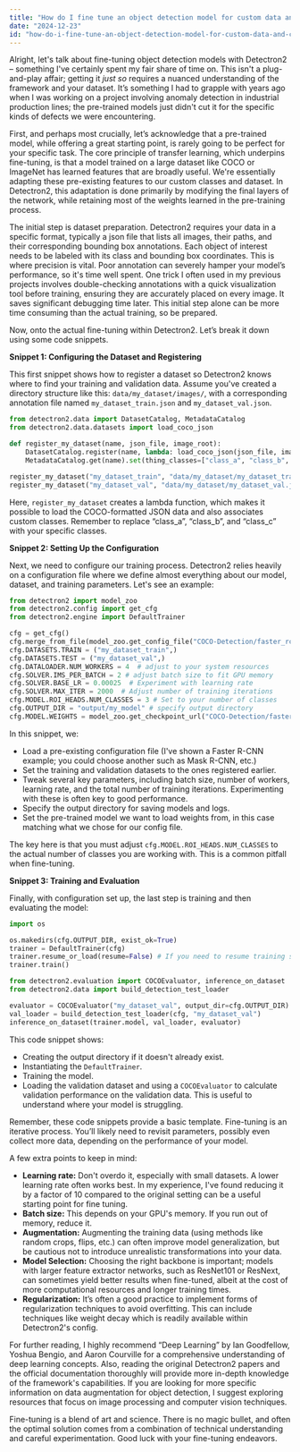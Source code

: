 ```yaml
---
title: "How do I fine tune an object detection model for custom data and classes using Detectron2?"
date: "2024-12-23"
id: "how-do-i-fine-tune-an-object-detection-model-for-custom-data-and-classes-using-detectron2"
---
```


Alright, let's talk about fine-tuning object detection models with Detectron2 – something I've certainly spent my fair share of time on. This isn't a plug-and-play affair; getting it *just so* requires a nuanced understanding of the framework and your dataset. It’s something I had to grapple with years ago when I was working on a project involving anomaly detection in industrial production lines; the pre-trained models just didn't cut it for the specific kinds of defects we were encountering.

First, and perhaps most crucially, let’s acknowledge that a pre-trained model, while offering a great starting point, is rarely going to be perfect for your specific task. The core principle of transfer learning, which underpins fine-tuning, is that a model trained on a large dataset like COCO or ImageNet has learned features that are broadly useful. We're essentially adapting these pre-existing features to our custom classes and dataset. In Detectron2, this adaptation is done primarily by modifying the final layers of the network, while retaining most of the weights learned in the pre-training process.

The initial step is dataset preparation. Detectron2 requires your data in a specific format, typically a json file that lists all images, their paths, and their corresponding bounding box annotations. Each object of interest needs to be labeled with its class and bounding box coordinates. This is where precision is vital. Poor annotation can severely hamper your model’s performance, so it's time well spent. One trick I often used in my previous projects involves double-checking annotations with a quick visualization tool before training, ensuring they are accurately placed on every image. It saves significant debugging time later. This initial step alone can be more time consuming than the actual training, so be prepared.

Now, onto the actual fine-tuning within Detectron2. Let’s break it down using some code snippets.

**Snippet 1: Configuring the Dataset and Registering**

This first snippet shows how to register a dataset so Detectron2 knows where to find your training and validation data. Assume you've created a directory structure like this: `data/my_dataset/images/`, with a corresponding annotation file named `my_dataset_train.json` and `my_dataset_val.json`.

```python
from detectron2.data import DatasetCatalog, MetadataCatalog
from detectron2.data.datasets import load_coco_json

def register_my_dataset(name, json_file, image_root):
    DatasetCatalog.register(name, lambda: load_coco_json(json_file, image_root))
    MetadataCatalog.get(name).set(thing_classes=["class_a", "class_b", "class_c"])  # Replace with your classes

register_my_dataset("my_dataset_train", "data/my_dataset/my_dataset_train.json", "data/my_dataset/images/")
register_my_dataset("my_dataset_val", "data/my_dataset/my_dataset_val.json", "data/my_dataset/images/")
```

Here, `register_my_dataset` creates a lambda function, which makes it possible to load the COCO-formatted JSON data and also associates custom classes. Remember to replace “class_a”, “class_b”, and “class_c” with your specific classes.

**Snippet 2: Setting Up the Configuration**

Next, we need to configure our training process. Detectron2 relies heavily on a configuration file where we define almost everything about our model, dataset, and training parameters. Let's see an example:

```python
from detectron2 import model_zoo
from detectron2.config import get_cfg
from detectron2.engine import DefaultTrainer

cfg = get_cfg()
cfg.merge_from_file(model_zoo.get_config_file("COCO-Detection/faster_rcnn_R_50_FPN_3x.yaml")) # Choose appropriate model
cfg.DATASETS.TRAIN = ("my_dataset_train",)
cfg.DATASETS.TEST = ("my_dataset_val",)
cfg.DATALOADER.NUM_WORKERS = 4  # adjust to your system resources
cfg.SOLVER.IMS_PER_BATCH = 2 # adjust batch size to fit GPU memory
cfg.SOLVER.BASE_LR = 0.00025  # Experiment with learning rate
cfg.SOLVER.MAX_ITER = 2000  # Adjust number of training iterations
cfg.MODEL.ROI_HEADS.NUM_CLASSES = 3 # Set to your number of classes
cfg.OUTPUT_DIR = "output/my_model" # specify output directory
cfg.MODEL.WEIGHTS = model_zoo.get_checkpoint_url("COCO-Detection/faster_rcnn_R_50_FPN_3x.yaml") #load pretrained weights

```

In this snippet, we:
- Load a pre-existing configuration file (I've shown a Faster R-CNN example; you could choose another such as Mask R-CNN, etc.)
- Set the training and validation datasets to the ones registered earlier.
- Tweak several key parameters, including batch size, number of workers, learning rate, and the total number of training iterations. Experimenting with these is often key to good performance.
- Specify the output directory for saving models and logs.
- Set the pre-trained model we want to load weights from, in this case matching what we chose for our config file.

The key here is that you must adjust `cfg.MODEL.ROI_HEADS.NUM_CLASSES` to the actual number of classes you are working with. This is a common pitfall when fine-tuning.

**Snippet 3: Training and Evaluation**

Finally, with configuration set up, the last step is training and then evaluating the model:

```python
import os

os.makedirs(cfg.OUTPUT_DIR, exist_ok=True)
trainer = DefaultTrainer(cfg)
trainer.resume_or_load(resume=False) # If you need to resume training set this to true, otherwise it starts from the beginning
trainer.train()

from detectron2.evaluation import COCOEvaluator, inference_on_dataset
from detectron2.data import build_detection_test_loader

evaluator = COCOEvaluator("my_dataset_val", output_dir=cfg.OUTPUT_DIR)
val_loader = build_detection_test_loader(cfg, "my_dataset_val")
inference_on_dataset(trainer.model, val_loader, evaluator)

```

This code snippet shows:
- Creating the output directory if it doesn't already exist.
- Instantiating the `DefaultTrainer`.
- Training the model.
- Loading the validation dataset and using a `COCOEvaluator` to calculate validation performance on the validation data. This is useful to understand where your model is struggling.

Remember, these code snippets provide a basic template. Fine-tuning is an iterative process. You’ll likely need to revisit parameters, possibly even collect more data, depending on the performance of your model.

A few extra points to keep in mind:
*   **Learning rate:** Don't overdo it, especially with small datasets. A lower learning rate often works best. In my experience, I've found reducing it by a factor of 10 compared to the original setting can be a useful starting point for fine tuning.
*   **Batch size:** This depends on your GPU's memory. If you run out of memory, reduce it.
*   **Augmentation:** Augmenting the training data (using methods like random crops, flips, etc.) can often improve model generalization, but be cautious not to introduce unrealistic transformations into your data.
*   **Model Selection:** Choosing the right backbone is important; models with larger feature extractor networks, such as ResNet101 or ResNext, can sometimes yield better results when fine-tuned, albeit at the cost of more computational resources and longer training times.
*   **Regularization:** It’s often a good practice to implement forms of regularization techniques to avoid overfitting. This can include techniques like weight decay which is readily available within Detectron2's config.

For further reading, I highly recommend “Deep Learning” by Ian Goodfellow, Yoshua Bengio, and Aaron Courville for a comprehensive understanding of deep learning concepts. Also, reading the original Detectron2 papers and the official documentation thoroughly will provide more in-depth knowledge of the framework's capabilities. If you are looking for more specific information on data augmentation for object detection, I suggest exploring resources that focus on image processing and computer vision techniques.

Fine-tuning is a blend of art and science. There is no magic bullet, and often the optimal solution comes from a combination of technical understanding and careful experimentation. Good luck with your fine-tuning endeavors.
